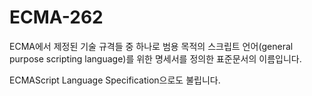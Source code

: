 # ECMA-262

ECMA에서 제정된 기술 규격들 중 하나로 범용 목적의 스크립트 언어(general purpose scripting language)를 위한 명세서를 정의한 표준문서의 이름입니다.

ECMAScript Language Specification으로도 불립니다.
